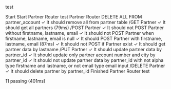test


  Start
Start Partner Router test
    Partner Router
      DELETE ALL FROM partner_account
        ✓ It should remove all from partner table
      /GET Partner
        ✓ It should get all partners (79ms)
      /POST Partner
        ✓ It should not POST Partner without firstname, lastname, email
        ✓ It should not POST Partner when firstname, lastname, email is null
        ✓ It should POST Partner with firstname, lastname, email (87ms)
        ✓ It should not POST if Partner exist
        ✓ It should get partner data by lastname
      /PUT Partner
        ✓ It should update partner data by partner_id
        ✓ It should update only partner account number and city by partner_id
        ✓ It should not update partner data by partner_id with not alpha type firstname and lastname, or not email type email input
      /DELETE Partner
        ✓ It should delete partner by partner_id
Finished Partner Router test


  11 passing (401ms)


